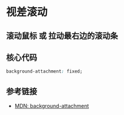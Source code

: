 # 视差滚动

## 滚动鼠标 或 拉动最右边的滚动条

<ParallaxScrolling />

## 核心代码

```css
background-attachment: fixed;
```

## 参考链接

- [MDN: background-attachment](https://developer.mozilla.org/zh-CN/docs/Web/CSS/background-attachment)

<script setup>
import ParallaxScrolling from '../components/ParallaxScrolling.vue'
</script>
